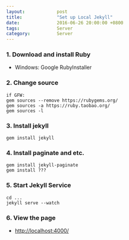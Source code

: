 ```yaml
---
layout:            post
title:             "Set up Local Jekyll"
date:              2016-06-26 20:00:00 +0800
tags:              Server
category:          Server
---
```


### 1. Download and install Ruby
- Windows: Google RubyInstaller

### 2. Change source

    if GFW:
    gem sources --remove https://rubygems.org/
    gem sources -a https://ruby.taobao.org/
    gem sources -l

### 3. Install jekyll

    gem install jekyll

### 4. Install paginate and etc.

    gem install jekyll-paginate
    gem install ???
    
### 5. Start Jekyll Service

    cd ...
    jekyll serve --watch
    
### 6. View the page
- [http://localhost:4000/](http://localhost:4000/)